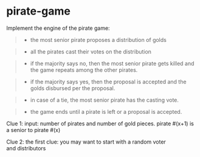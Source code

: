 # pirate-game

Implement the engine of the pirate game:

> - the most senior pirate proposes a distribution of golds

> - all the pirates cast their votes on the distribution

> - if the majority says no, then the most senior pirate gets killed and the game repeats among the other pirates.

> - if the majority says yes, then the proposal is accepted and the golds disbursed per the proposal.

> - in case of a tie, the most senior pirate has the casting vote.

> - the game ends until a pirate is left or a proposal is accepted.

Clue 1: input: number of pirates and number of gold pieces. pirate #(x+1) is a senior to pirate #(x)

Clue 2: the first clue: you may want to start with a random voter and distributors
